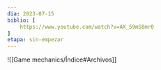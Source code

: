 ```yaml
---
dia: 2023-07-15
biblio: [
	https://www.youtube.com/watch?v=AX_59mS8mr0
]
etapa: sin-empezar
---
```










![[Game mechanics/Índice#Archivos]]